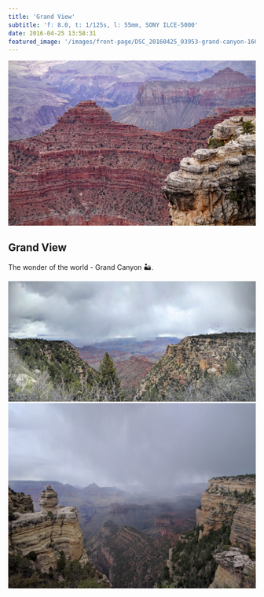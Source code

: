 ```yaml
---
title: 'Grand View'
subtitle: 'f: 8.0, t: 1/125s, l: 55mm, SONY ILCE-5000'
date: 2016-04-25 13:58:31
featured_image: '/images/front-page/DSC_20160425_03953-grand-canyon-1600x1100.jpg'
---
```


![](/images/front-page/DSC_20160425_03953-grand-canyon-1600x1100.jpg)

## Grand View
The wonder of the world - Grand Canyon 🏜.


<div class="gallery" data-columns="3">
	<img src="/images/2016-04/IMG_20160425_145642-grand-canyon-panorama-2200x1100.jpg">
	<img src="/images/2016-04/IMG_20160425_151025-grand-canyon-focus-view-1600x1200.jpg">
</div>
